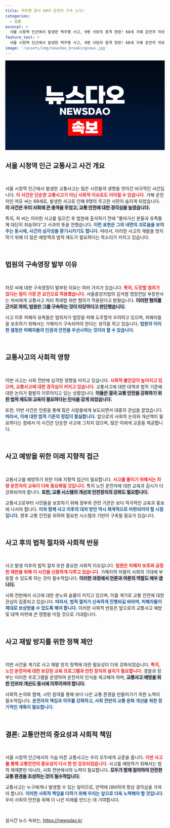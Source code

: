 ```yaml
---
title: 역주행 참사 60대 운전자 구속 소식!
categories:
  - 법률
excerpt: >
  서울 시청역 인근에서 발생한 역주행 사고, 9명 사망의 충격 현장! 68세 가해 운전자 차모 씨, 구속영장 발부로 법적 책임이 주목받고 있습니다. 그의 죄송 인사가 시민들의 마음을 어지럽히고 있습니다. 클릭해 자세히 알아보세요!
feature_text: >
  서울 시청역 인근에서 발생한 역주행 사고, 9명 사망의 충격 현장! 68세 가해 운전자 차모 씨, 구속영장 발부로 법적 책임이 주목받고 있습니다. 그의 죄송 인사가 시민들의 마음을 어지럽히고 있습니다. 클릭해 자세히 알아보세요!
image: '/assets/img/newsdao_breakingnews.jpg'
---
```


<p><img src="/assets/img/newsdao_breakingnews.jpg" alt="ontimetimes 속보" /></p>

<h2 data-ke-size="size26">서울 시청역 인근 교통사고 사건 개요</h2>

<p data-ke-size="size16">&nbsp;</p>

<p>서울 시청역 인근에서 발생한 교통사고는 많은 시민들의 생명을 앗아간 비극적인 사건입니다. <b><span style="color: #ee2323;">이 사건은 단순한 교통사고가 아닌 사회적 이슈로도 이어질 수 있습니다.</span></b> 가해 운전자인 차모 씨는 68세로, 발생한 사고로 인해 9명의 무고한 시민이 숨지게 되었습니다. <b><span style="background-color: #21538527;">이 사건은 우리 사회에 큰 충격을 주었고, 교통 안전에 대한 경각심을 높였습니다.</span></b> </p>

<p>특히, 차 씨는 이러한 사고를 일으킨 후 법원에 출석하기 전에 "돌아가신 분들과 유족들께 대단히 죄송하다"고 사과의 뜻을 전했습니다. <b><span style="color: #1a5490;">이런 표현은 그의 내면의 괴로움을 보여주는 동시에, 사건의 심각성을 환기시키기도 합니다.</span></b> 따라서, 이러한 사고의 재발을 방지하기 위해 더 많은 예방책과 법적 제도가 필요하다는 목소리가 커지고 있습니다. </p>

<p data-ke-size="size16">&nbsp;</p>

<h2 data-ke-size="size26">법원의 구속영장 발부 이유</h2>

<p data-ke-size="size16">&nbsp;</p>

<p>차모 씨에 대한 구속영장이 발부된 이유는 여러 가지가 있습니다. <b><span style="color: #ee2323;">특히, 도망할 염려가 있다는 점이 가장 큰 요인으로 작용했습니다.</span></b> 서울중앙지법의 김석범 영장전담 부장판사는 차씨에게 교통사고 처리 특례법 위반 혐의가 적용된다고 밝혔습니다. <b><span style="background-color: #21538527;">이러한 혐의를 근거로 하여, 법원은 그를 구속하는 것이 타당하다고 판단했습니다.</span></b> </p>

<p>사고 이후 피해자 유족들은 범죄자가 법망을 피해 도주할까 우려하고 있으며, 피해자들을 보호하기 위해서는 가해자가 구속되어야 한다는 생각을 하고 있습니다. <b><span style="color: #1a5490;">법원의 이러한 결정은 피해자들의 인권과 안전을 우선시하는 것이라 할 수 있습니다.</span></b> </p>

<p data-ke-size="size16">&nbsp;</p>

<h2 data-ke-size="size26">교통사고의 사회적 영향</h2>

<p data-ke-size="size16">&nbsp;</p>

<p>이번 사고는 사회 전반에 심각한 영향을 미치고 있습니다. <b><span style="color: #ee2323;">사회적 불안감이 높아지고 있으며, 교통사고에 대한 경각심이 커지고 있습니다.</span></b> 교통사고에 대한 대책과 법적 기준에 대한 논의가 활발히 이루어지고 있는 상황입니다. <b><span style="background-color: #21538527;">이들은 결국 교통 안전을 강화하기 위한 법적 제도와 교육이 필요하다는 인식을 갖게 되었습니다.</span></b> </p>

<p>또한, 이번 사건은 언론을 통해 많은 사람들에게 보도되면서 대중의 관심을 끌었습니다. <b><span style="color: #1a5490;">따라서, 이에 대한 법적 기준의 정립이 절실합니다.</span></b> 앞으로의 사회적 논의와 개선책이 필요하다는 점에서 이 사건은 단순한 사고에 그치지 않으며, 많은 이에게 교훈을 제공합니다. </p>

<p data-ke-size="size16">&nbsp;</p>

<h2 data-ke-size="size26">사고 예방을 위한 미래 지향적 접근</h2>

<p data-ke-size="size16">&nbsp;</p>

<p>교통사고를 예방하기 위한 미래 지향적 접근이 필요합니다. <b><span style="color: #ee2323;">사고를 줄이기 위해서는 차량 운전자의 교육이 더욱 중요해질 것입니다.</span></b> 특히 노인 운전자에 대한 교육과 감시가 더 강화되어야 합니다. <b><span style="background-color: #21538527;">또한, 교통 시스템의 개선과 안전장치의 강화도 필요합니다.</span></b> </p>

<p>교통사고로부터 시민들을 보호하기 위해 정부와 관련 기관은 보다 적극적인 교육과 홍보에 나서야 합니다. <b><span style="color: #1a5490;">이와 함께 사고 이후의 대처 방안 역시 체계적으로 마련되어야 할 시점입니다.</span></b> 향후 교통 안전을 위하여 필요한 시스템과 기반이 구축될 필요가 있습니다. </p>

<p data-ke-size="size16">&nbsp;</p>

<h2 data-ke-size="size26">사고 후의 법적 절차와 사회적 반응</h2>

<p data-ke-size="size16">&nbsp;</p>

<p>사고 발생 이후의 법적 절차 또한 중요한 사회적 이슈입니다. <b><span style="color: #ee2323;">법원은 피해자 보호와 공정한 재판을 위해 이 사건을 신중하게 다루고 있습니다.</span></b> 가해자의 처벌이 사회의 기대에 부응할 수 있도록 하는 것이 필수적입니다. <b><span style="background-color: #21538527;">이러한 과정에서 언론과 여론의 역할도 매우 큽니다.</span></b> </p>

<p>사회 전반에서 사고에 대한 분노와 슬픔이 커지고 있으며, 이를 계기로 교통 안전에 대한 관심이 집중되고 있습니다. <b><span style="color: #1a5490;">따라서, 법적 절차가 신속하게 진행되길 바라며, 피해자들이 제대로 보상받을 수 있도록 해야 합니다.</span></b> 이러한 사회적 반응은 앞으로의 교통사고 예방 및 대책 마련에 큰 영향을 미칠 것으로 기대됩니다. </p>

<p data-ke-size="size16">&nbsp;</p>

<h2 data-ke-size="size26">사고 재발 방지를 위한 정책 제안</h2>

<p data-ke-size="size16">&nbsp;</p>

<p>이번 사건을 계기로 사고 재발 방지 정책에 대한 필요성이 더욱 강화되었습니다. <b><span style="color: #ee2323;">특히, 노인 운전자에 대한 보강된 교육 프로그램과 안전 장치의 설치가 필요합니다.</span></b> 경찰과 정부는 이러한 프로그램을 운영하여 운전자의 인식을 제고해야 하며, <b><span style="background-color: #21538527;">교통사고 예방을 위한 인프라 개선도 동시에 이루어져야 합니다.</span></b> </p>

<p>사회적 논의와 함께, 시민 참여를 통해 보다 나은 교통 환경을 만들어가기 위한 노력이 필수적입니다. <b><span style="color: #1a5490;">운전자의 책임과 의무를 강화하고, 사회 전반의 교통 문화 개선을 위한 장기적인 계획이 필요합니다.</span></b> </p>

<p data-ke-size="size16">&nbsp;</p>

<h2 data-ke-size="size26">결론: 교통안전의 중요성과 사회적 책임</h2>

<p data-ke-size="size16">&nbsp;</p>

<p>서울 시청역 인근에서의 가슴 아픈 교통사고는 우리 모두에게 교훈을 줍니다. <b><span style="color: #ee2323;">이번 사고를 통해 교통안전의 중요성이 다시 한 번 강조되었습니다.</span></b> 사고를 예방하기 위해서는 법적 제재뿐만 아니라, 사회 전반에서의 노력이 필요합니다. <b><span style="background-color: #21538527;">모두가 함께 참여하여 안전한 교통 환경을 조성하는 것이 필수적입니다.</span></b> </p>

<p>교통사고는 누구에게나 발생할 수 있는 일이므로, 만약에 대비하여 항상 경각심을 가져야 합니다. <b><span style="color: #1a5490;">이러한 사회적 책임을 다하기 위해 우리는 앞으로 더욱 노력해야 할 것입니다.</span></b> 우리 사회의 안전을 위해 더 나은 미래를 만드는 데 기여합시다. </p>

<p data-ke-size="size16">&nbsp;</p>
실시간 뉴스 속보는, <a href="https://newsdao.kr" rel="dofollow">https://newsdao.kr</a>



